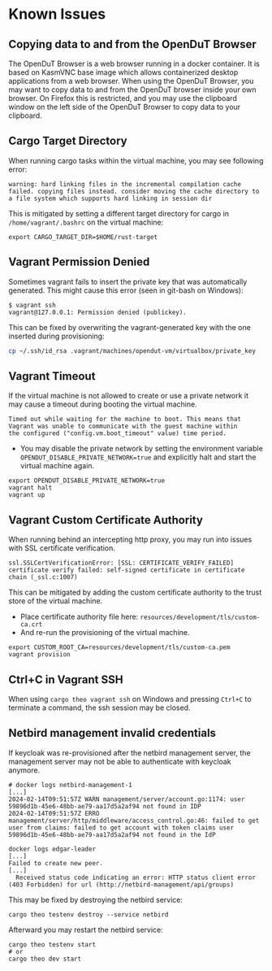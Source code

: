# Known Issues

## Copying data to and from the OpenDuT Browser

The OpenDuT Browser is a web browser running in a docker container. 
It is based on KasmVNC base image which allows containerized desktop applications from a web browser.
When using the OpenDuT Browser, you may want to copy data to and from the OpenDuT browser inside your own browser.
On Firefox this is restricted, and you may use the clipboard window on the left side of the OpenDuT Browser to copy data to your clipboard.

## Cargo Target Directory
When running cargo tasks within the virtual machine, you may see following error:
```
warning: hard linking files in the incremental compilation cache failed. copying files instead. consider moving the cache directory to a file system which supports hard linking in session dir
```
This is mitigated by setting a different target directory for cargo in `/home/vagrant/.bashrc` on the virtual machine:
```
export CARGO_TARGET_DIR=$HOME/rust-target
```

## Vagrant Permission Denied

Sometimes vagrant fails to insert the private key that was automatically generated.
This might cause this error (seen in git-bash on Windows):
```
$ vagrant ssh
vagrant@127.0.0.1: Permission denied (publickey).
```
This can be fixed by overwriting the vagrant-generated key with the one inserted during provisioning:
```sh
cp ~/.ssh/id_rsa .vagrant/machines/opendut-vm/virtualbox/private_key
```

## Vagrant Timeout
If the virtual machine is not allowed to create or use a private network it may cause a timeout during booting the virtual machine.

```
Timed out while waiting for the machine to boot. This means that
Vagrant was unable to communicate with the guest machine within
the configured ("config.vm.boot_timeout" value) time period.
```
* You may disable the private network by setting the environment variable `OPENDUT_DISABLE_PRIVATE_NETWORK=true` and explicitly halt and start the virtual machine again.
```shell
export OPENDUT_DISABLE_PRIVATE_NETWORK=true
vagrant halt
vagrant up
```

## Vagrant Custom Certificate Authority
When running behind an intercepting http proxy, you may run into issues with SSL certificate verification. 
```shell
ssl.SSLCertVerificationError: [SSL: CERTIFICATE_VERIFY_FAILED] certificate verify failed: self-signed certificate in certificate chain (_ssl.c:1007)
```

This can be mitigated by adding the custom certificate authority to the trust store of the virtual machine. 
* Place certificate authority file here: `resources/development/tls/custom-ca.crt`
* And re-run the provisioning of the virtual machine.
```shell
export CUSTOM_ROOT_CA=resources/development/tls/custom-ca.pem
vagrant provision
```

## Ctrl+C in Vagrant SSH
When using `cargo theo vagrant ssh` on Windows and pressing `Ctrl+C` to terminate a command, the ssh session may be closed.


## Netbird management invalid credentials

If keycloak was re-provisioned after the netbird management server, 
the management server may not be able to authenticate with keycloak anymore.
```
# docker logs netbird-management-1
[...]
2024-02-14T09:51:57Z WARN management/server/account.go:1174: user 59896d1b-45e6-48bb-ae79-aa17d5a2af94 not found in IDP
2024-02-14T09:51:57Z ERRO management/server/http/middleware/access_control.go:46: failed to get user from claims: failed to get account with token claims user 59896d1b-45e6-48bb-ae79-aa17d5a2af94 not found in the IdP

docker logs edgar-leader
[...]
Failed to create new peer.
[...]
  Received status code indicating an error: HTTP status client error (403 Forbidden) for url (http://netbird-management/api/groups)
```
This may be fixed by destroying the netbird service:
```shell
cargo theo testenv destroy --service netbird
```
Afterward you may restart the netbird service:
```shell
cargo theo testenv start
# or 
cargo theo dev start
```
